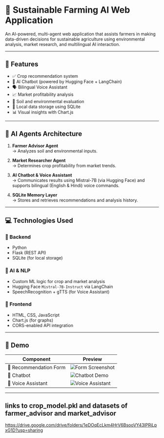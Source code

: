 # 🌱 Sustainable Farming AI Web Application

An AI-powered, multi-agent web application that assists farmers in making data-driven decisions for sustainable agriculture using environmental analysis, market research, and multilingual AI interaction.

---

## 🚀 Features

- ✅ Crop recommendation system
- 🤖 AI Chatbot (powered by Hugging Face + LangChain)
- 🗣️ Bilingual Voice Assistant
- 📈 Market profitability analysis
- 🌿 Soil and environmental evaluation
- 💾 Local data storage using SQLite
- 📊 Visual insights with Chart.js

---

## 🧠 AI Agents Architecture

1. **Farmer Advisor Agent**  
   → Analyzes soil and environmental inputs.

2. **Market Researcher Agent**  
   → Determines crop profitability from market trends.

3. **AI Chatbot & Voice Assistant**  
   → Communicates results using Mistral-7B (via Hugging Face) and supports bilingual (English & Hindi) voice commands.

4. **SQLite Memory Layer**  
   → Stores and retrieves recommendations and analysis history.

---

## 💻 Technologies Used

### 🔹 Backend
- Python
- Flask (REST API)
- SQLite (for local storage)

### 🔹 AI & NLP
- Custom ML logic for crop and market analysis
- Hugging Face `Mistral-7B-Instruct` via LangChain
- SpeechRecognition + gTTS (for Voice Assistant)

### 🔹 Frontend
- HTML, CSS, JavaScript
- Chart.js (for graphs)
- CORS-enabled API integration

---

## 📸 Demo

| Component | Preview |
|----------|---------|
| 🧠 Recommendation Form | ![Form Screenshot](link_to_image) |
| 🤖 Chatbot | ![Chatbot Demo](link_to_image) |
| 🎤 Voice Assistant | ![Voice Assistant](link_to_image) |

---

## links to crop_model.pkl and datasets of farmer_advisor and market_advisor 

https://drive.google.com/drive/folders/1eDOqEcLkm4HrV6BsooVY43lPRjLpxG1D?usp=sharing
